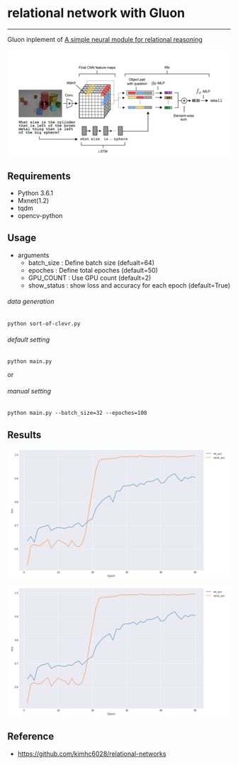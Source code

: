 # relational network with Gluon

---

Gluon inplement of [A simple neural module for relational reasoning](https://arxiv.org/abs/1706.01427)

![net_structure](images/network_structure.png)

## Requirements
- Python 3.6.1
- Mxnet(1.2)
- tqdm
- opencv-python


## Usage

- arguments
  - batch_size : Define batch size (defualt=64)
  - epoches : Define total epoches (default=50)
  - GPU_COUNT : Use GPU count (default=2)
  - show_status : show loss and accuracy for each epoch (default=True)

###### data generation
```
python sort-of-clevr.py
``` 

###### default setting
```
python main.py
``` 
or

###### manual setting
```
python main.py --batch_size=32 --epoches=100
```

## Results
![perf_acc](images/perf_result_acc.png)

![perf_loss](images/perf_result_ls.png)

## Reference
- https://github.com/kimhc6028/relational-networks
